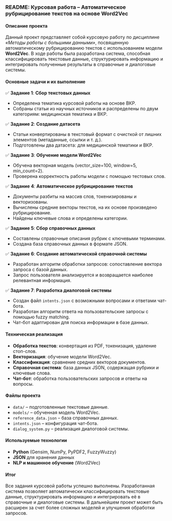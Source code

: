 ### README: Курсовая работа – Автоматическое рубрицирование текстов на основе Word2Vec  

####  Описание проекта  
Данный проект представляет собой курсовую работу по дисциплине *«Методы работы с большими данными»*, посвященную автоматическому рубрицированию текстов с использованием модели **Word2Vec**. В ходе работы была разработана система, способная классифицировать текстовые данные, структурировать информацию и интегрировать полученные результаты в справочные и диалоговые системы.  

####  Основные задачи и их выполнение  
✅ **Задание 1**: **Сбор текстовых данных**  
- Определена тематика курсовой работы на основе ВКР.  
- Собраны статьи из научных источников и распределены по двум категориям: медицинская тематика и ВКР.  

✅ **Задание 2**: **Создание датасета**  
- Статьи конвертированы в текстовый формат с очисткой от лишних элементов (метаданные, ссылки и т. д.).  
- Подготовлены два датасета: для медицинской тематики и ВКР.  

✅ **Задание 3**: **Обучение модели Word2Vec**  
- Обучена векторная модель (vector_size=100, window=5, min_count=2).  
- Проверена корректность работы модели с помощью тестовых слов.  

✅ **Задание 4**: **Автоматическое рубрицирование текстов**  
- Документы разбиты на массив слов, токенизированы и векторизованы.  
- Вычислены средние векторы текстов, на их основе произведено рубрицирование.  
- Найдены ключевые слова и определены категории.  

✅ **Задание 5**: **Сбор справочных данных**  
- Составлены справочные описания рубрик с ключевыми терминами.  
- Создана база справочных данных в формате JSON.  

✅ **Задание 6**: **Создание автоматической справочной системы**  
- Разработан алгоритм обработки запросов: сопоставление вектора запроса с базой данных.  
- Запрос пользователя анализируется и возвращается наиболее релевантная информация.  

✅ **Задание 7**: **Разработка диалоговой системы**  
- Создан файл `intents.json` с возможными вопросами и ответами чат-бота.  
- Разработан алгоритм ответа на пользовательские запросы с помощью fuzzy matching.  
- Чат-бот адаптирован для поиска информации в базе данных.  

####  Техническая реализация  
- **Обработка текстов**: конвертация из PDF, токенизация, удаление стоп-слов.  
- **Векторизация**: обучение модели Word2Vec.  
- **Классификация**: сравнение средних векторов документов.  
- **Справочная система**: база данных JSON, содержащая рубрики и ключевые слова.  
- **Чат-бот**: обработка пользовательских запросов и ответы на вопросы.  

####  Файлы проекта  
- `data/` – подготовленные текстовые данные.  
- `models/` – обученная модель Word2Vec.  
- `reference_data.json` – база справочных данных.  
- `intents.json` – конфигурация чат-бота.  
- `dialog_system.py` – реализация диалоговой системы.  

####  Используемые технологии  
- **Python** (Gensim, NumPy, PyPDF2, FuzzyWuzzy)  
- **JSON** для хранения данных  
- **NLP и машинное обучение** (Word2Vec)  

####  Итог  
Все задания курсовой работы успешно выполнены. Разработанная система позволяет автоматически классифицировать текстовые данные, структурировать информацию и интегрировать её в справочные и диалоговые системы. В дальнейшем проект может быть расширен за счет более сложных моделей и улучшения обработки запросов.
